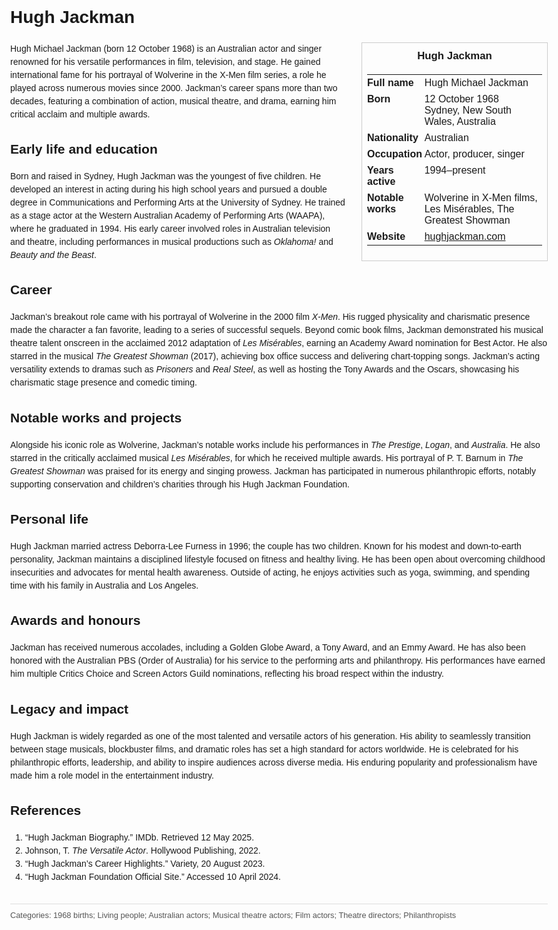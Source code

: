 <!DOCTYPE html>
<html>
<head>
  <title>Hugh Jackman – Profile</title>
  <style>
    body { font-family: Arial, sans-serif; margin: 2rem auto; max-width: 960px; line-height: 1.5; }
    aside.infobox { float: right; width: 280px; margin: 0 0 1rem 1.5rem; border: 1px solid #ccc; padding: 0.5rem; font-size: 0.9rem; }
    aside.infobox h3 { text-align: center; margin-top: 0; }
    aside.infobox table { width: 100%; border-collapse: collapse; }
    aside.infobox td { padding: 0.25rem 0; vertical-align: top; }
    h1 { margin-top: 0; }
    footer.categories { font-size: 0.8rem; color: #555; border-top: 1px solid #ddd; padding-top: 0.5rem; margin-top: 2rem; }
  </style>
</head>
<body>
  <h1>Hugh Jackman</h1>
  <aside class="infobox">
    <h3>Hugh Jackman</h3>
    <table>
      <tr><td><strong>Full name</strong></td><td>Hugh Michael Jackman</td></tr>
      <tr><td><strong>Born</strong></td><td>12 October 1968<br>Sydney, New South Wales, Australia</td></tr>
      <tr><td><strong>Nationality</strong></td><td>Australian</td></tr>
      <tr><td><strong>Occupation</strong></td><td>Actor, producer, singer</td></tr>
      <tr><td><strong>Years active</strong></td><td>1994–present</td></tr>
      <tr><td><strong>Notable works</strong></td><td>Wolverine in X-Men films, Les Misérables, The Greatest Showman</td></tr>
      <tr><td><strong>Website</strong></td><td><a href="https://hughjackman.com">hughjackman.com</a></td></tr>
    </table>
  </aside>
  <p>Hugh Michael Jackman (born 12 October 1968) is an Australian actor and singer renowned for his versatile performances in film, television, and stage. He gained international fame for his portrayal of Wolverine in the X-Men film series, a role he played across numerous movies since 2000. Jackman’s career spans more than two decades, featuring a combination of action, musical theatre, and drama, earning him critical acclaim and multiple awards.</p>
  
  <h2>Early life and education</h2>
  <p>Born and raised in Sydney, Hugh Jackman was the youngest of five children. He developed an interest in acting during his high school years and pursued a double degree in Communications and Performing Arts at the University of Sydney. He trained as a stage actor at the Western Australian Academy of Performing Arts (WAAPA), where he graduated in 1994. His early career involved roles in Australian television and theatre, including performances in musical productions such as <em>Oklahoma!</em> and <em>Beauty and the Beast</em>.</p>
  
  <h2>Career</h2>
  <p>Jackman’s breakout role came with his portrayal of Wolverine in the 2000 film <em>X-Men</em>. His rugged physicality and charismatic presence made the character a fan favorite, leading to a series of successful sequels. Beyond comic book films, Jackman demonstrated his musical theatre talent onscreen in the acclaimed 2012 adaptation of <em>Les Misérables</em>, earning an Academy Award nomination for Best Actor. He also starred in the musical <em>The Greatest Showman</em> (2017), achieving box office success and delivering chart-topping songs. Jackman’s acting versatility extends to dramas such as <em>Prisoners</em> and <em>Real Steel</em>, as well as hosting the Tony Awards and the Oscars, showcasing his charismatic stage presence and comedic timing.</p>
  
  <h2>Notable works and projects</h2>
  <p>Alongside his iconic role as Wolverine, Jackman’s notable works include his performances in <em>The Prestige</em>, <em>Logan</em>, and <em>Australia</em>. He also starred in the critically acclaimed musical <em>Les Misérables</em>, for which he received multiple awards. His portrayal of P. T. Barnum in <em>The Greatest Showman</em> was praised for its energy and singing prowess. Jackman has participated in numerous philanthropic efforts, notably supporting conservation and children’s charities through his Hugh Jackman Foundation.</p>
  
  <h2>Personal life</h2>
  <p>Hugh Jackman married actress Deborra-Lee Furness in 1996; the couple has two children. Known for his modest and down-to-earth personality, Jackman maintains a disciplined lifestyle focused on fitness and healthy living. He has been open about overcoming childhood insecurities and advocates for mental health awareness. Outside of acting, he enjoys activities such as yoga, swimming, and spending time with his family in Australia and Los Angeles.</p>
  
  <h2>Awards and honours</h2>
  <p>Jackman has received numerous accolades, including a Golden Globe Award, a Tony Award, and an Emmy Award. He has also been honored with the Australian PBS (Order of Australia) for his service to the performing arts and philanthropy. His performances have earned him multiple Critics Choice and Screen Actors Guild nominations, reflecting his broad respect within the industry.</p>
  
  <h2>Legacy and impact</h2>
  <p>Hugh Jackman is widely regarded as one of the most talented and versatile actors of his generation. His ability to seamlessly transition between stage musicals, blockbuster films, and dramatic roles has set a high standard for actors worldwide. He is celebrated for his philanthropic efforts, leadership, and ability to inspire audiences across diverse media. His enduring popularity and professionalism have made him a role model in the entertainment industry.</p>
  
  <h2>References</h2>
  <ol>
    <li>“Hugh Jackman Biography.” IMDb. Retrieved 12 May 2025.</li>
    <li>Johnson, T. <i>The Versatile Actor</i>. Hollywood Publishing, 2022.</li>
    <li>“Hugh Jackman’s Career Highlights.” Variety, 20 August 2023.</li>
    <li>“Hugh Jackman Foundation Official Site.” Accessed 10 April 2024.</li>
  </ol>
  
  <footer class="categories">Categories: 1968 births; Living people; Australian actors; Musical theatre actors; Film actors; Theatre directors; Philanthropists</footer>
</body>
</html>
